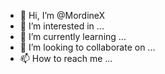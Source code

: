 - 👋 Hi, I’m @MordineX
- 👀 I’m interested in ...
- 🌱 I’m currently learning ...
- 💞️ I’m looking to collaborate on ...
- 📫 How to reach me ...

<!---
MordineX/MordineX is a ✨ special ✨ repository because its `README.md` (this file) appears on your GitHub profile.
You can click the Preview link to take a look at your changes.
--->
